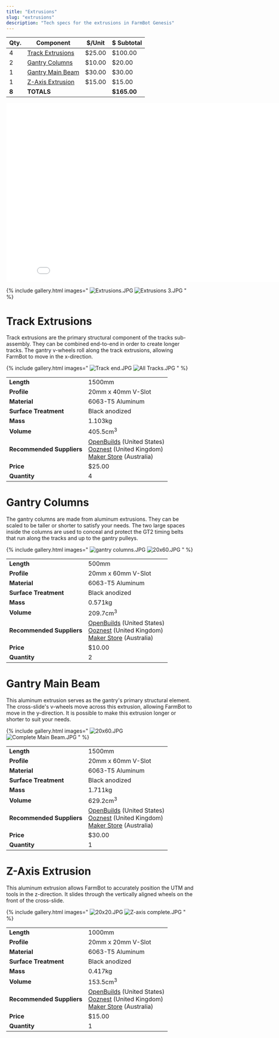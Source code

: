 ```yaml
---
title: "Extrusions"
slug: "extrusions"
description: "Tech specs for the extrusions in FarmBot Genesis"
---
```



|Qty.                          |Component                     |$/Unit                        |$ Subtotal                    |
|------------------------------|------------------------------|------------------------------|------------------------------|
|4                             |[Track Extrusions](#track-extrusions)|$25.00                        |$100.00
|2                             |[Gantry Columns](#gantry-columns)|$10.00                        |$20.00
|1                             |[Gantry Main Beam](#gantry-main-beam)|$30.00                        |$30.00
|1                             |[Z-Axis Extrusion](#z-axis-extrusion)|$15.00                        |$15.00
|**8**                         |**TOTALS**                    |                              |**$165.00**



<iframe class="embedly-embed" src="//cdn.embedly.com/widgets/media.html?src=https%3A%2F%2Fwww.youtube.com%2Fembed%2F2-TrADr1_WI%3Ffeature%3Doembed&url=http%3A%2F%2Fwww.youtube.com%2Fwatch%3Fv%3D2-TrADr1_WI&image=https%3A%2F%2Fi.ytimg.com%2Fvi%2F2-TrADr1_WI%2Fhqdefault.jpg&key=02466f963b9b4bb8845a05b53d3235d7&type=text%2Fhtml&schema=youtube" width="854" height="480" scrolling="no" frameborder="0" allowfullscreen></iframe>

{% include gallery.html images="
![Extrusions.JPG](_images/Extrusions.JPG)
![Extrusions 3.JPG](_images/Extrusions_3.JPG)
" %}

# Track Extrusions

Track extrusions are the primary structural component of the tracks sub-assembly. They can be combined end-to-end in order to create longer tracks. The gantry v-wheels roll along the track extrusions, allowing FarmBot to move in the x-direction.

{% include gallery.html images="
![Track end.JPG](_images/Track_end.JPG)
![All Tracks.JPG](_images/All_Tracks.JPG)
" %}

|                              |                              |
|------------------------------|------------------------------|
|**Length**                    |1500mm
|**Profile**                   |20mm x 40mm V-Slot
|**Material**                  |6063-T5 Aluminum
|**Surface Treatment**         |Black anodized
|**Mass**                      |1.103kg
|**Volume**                    |405.5cm<sup>3</sup>
|**Recommended Suppliers**     |[OpenBuilds](http://openbuildspartstore.com) (United States)<br>[Ooznest](http://ooznest.co.uk/Openbuilds) (United Kingdom)<br>[Maker Store](http://www.makerstore.com.au/) (Australia)
|**Price**                     |$25.00
|**Quantity**                  |4



# Gantry Columns

The gantry columns are made from aluminum extrusions. They can be scaled to be taller or shorter to satisfy your needs. The two large spaces inside the columns are used to conceal and protect the GT2 timing belts that run along the tracks and up to the gantry pulleys.

{% include gallery.html images="
![gantry columns.JPG](_images/gantry_columns.JPG)
![20x60.JPG](_images/20x60.JPG)
" %}

|                              |                              |
|------------------------------|------------------------------|
|**Length**                    |500mm
|**Profile**                   |20mm x 60mm V-Slot
|**Material**                  |6063-T5 Aluminum
|**Surface Treatment**         |Black anodized
|**Mass**                      |0.571kg
|**Volume**                    |209.7cm<sup>3</sup>
|**Recommended Suppliers**     |[OpenBuilds](http://openbuildspartstore.com) (United States)<br>[Ooznest](http://ooznest.co.uk/Openbuilds) (United Kingdom)<br>[Maker Store](http://www.makerstore.com.au/) (Australia)
|**Price**                     |$10.00
|**Quantity**                  |2



# Gantry Main Beam

This aluminum extrusion serves as the gantry's primary structural element. The cross-slide's v-wheels move across this extrusion, allowing FarmBot to move in the y-direction. It is possible to make this extrusion longer or shorter to suit your needs.

{% include gallery.html images="
![20x60.JPG](_images/20x60_02.JPG)
![Complete Main Beam.JPG](_images/Complete_Main_Beam.JPG)
" %}

|                              |                              |
|------------------------------|------------------------------|
|**Length**                    |1500mm
|**Profile**                   |20mm x 60mm V-Slot
|**Material**                  |6063-T5 Aluminum
|**Surface Treatment**         |Black anodized
|**Mass**                      |1.711kg
|**Volume**                    |629.2cm<sup>3</sup>
|**Recommended Suppliers**     |[OpenBuilds](http://openbuildspartstore.com) (United States)<br>[Ooznest](http://ooznest.co.uk/Openbuilds) (United Kingdom)<br>[Maker Store](http://www.makerstore.com.au/) (Australia)
|**Price**                     |$30.00
|**Quantity**                  |1



# Z-Axis Extrusion

This aluminum extrusion allows FarmBot to accurately position the UTM and tools in the z-direction. It slides through the vertically aligned wheels on the front of the cross-slide.

{% include gallery.html images="
![20x20.JPG](_images/20x20.JPG)
![Z-axis complete.JPG](_images/Z-axis_complete.JPG)
" %}

|                              |                              |
|------------------------------|------------------------------|
|**Length**                    |1000mm
|**Profile**                   |20mm x 20mm V-Slot
|**Material**                  |6063-T5 Aluminum
|**Surface Treatment**         |Black anodized
|**Mass**                      |0.417kg
|**Volume**                    |153.5cm<sup>3</sup>
|**Recommended Suppliers**     |[OpenBuilds](http://openbuildspartstore.com) (United States)<br>[Ooznest](http://ooznest.co.uk/Openbuilds) (United Kingdom)<br>[Maker Store](http://www.makerstore.com.au/) (Australia)
|**Price**                     |$15.00
|**Quantity**                  |1

